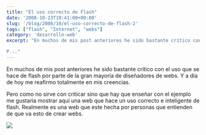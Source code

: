 ```yaml
---
title: "El uso correcto de Flash"
date: '2008-10-23T19:41:00+00:00'
slug: '/blog/2008/10/el-uso-correcto-de-flash-2'
tags: ["flash", "Internet", "webs"]
category: 'desarrollo-web'
excerpt: "En muchos de mis post anteriores he sido bastante crítico con el uso que se hace de flash por parte de la gran mayoría de diseñadores de webs. Y a día de hoy me reafirmo totalmente en mis creencias.

P..."
---
```

En muchos de mis post anteriores he sido bastante crítico con el uso que se hace de flash por parte de la gran mayoría de diseñadores de webs. Y a día de hoy me reafirmo totalmente en mis creencias.

Pero como no sirve con criticar sino que hay que enseñar con el ejemplo me gustaría mostrar aquí una web que hace un uso correcto e inteligente de flash. Realmente es una web que este hecha por personas que entienden de que va esto de crear webs.

 ![](http://www.riojasoft.com/files/Captura038.jpg)



